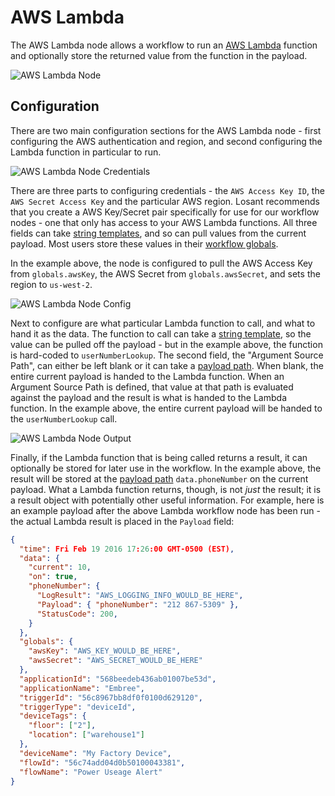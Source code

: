 # AWS Lambda

The AWS Lambda node allows a workflow to run an [AWS Lambda](https://aws.amazon.com/lambda/) function and optionally store the returned value from the function in the payload.

![AWS Lambda Node](/images/workflows/data/aws-lambda-node.png "AWS Lambda Node")

## Configuration

There are two main configuration sections for the AWS Lambda node - first configuring the AWS authentication and region, and second configuring the Lambda function in particular to run.

![AWS Lambda Node Credentials](/images/workflows/data/aws-lambda-node-credentials.png "AWS Lambda Node Credentials")

There are three parts to configuring credentials - the `AWS Access Key ID`, the `AWS Secret Access Key` and the particular AWS region. Losant recommends that you create a AWS Key/Secret pair specifically for use for our workflow nodes - one that only has access to your AWS Lambda functions. All three fields can take [string templates](/workflows/accessing-payload-data/#string-templates), and so can pull values from the current payload. Most users store these values in their [workflow globals](/workflows/overview/#workflow-globals).

In the example above, the node is configured to pull the AWS Access Key from `globals.awsKey`, the AWS Secret from `globals.awsSecret`, and sets the region to `us-west-2`.

![AWS Lambda Node Config](/images/workflows/data/aws-lambda-node-config.png "AWS Lambda Node Config")

Next to configure are what particular Lambda function to call, and what to hand it as the data. The function to call can take a [string template](/workflows/accessing-payload-data/#string-templates), so the value can be pulled off the payload - but in the example above, the function is hard-coded to `userNumberLookup`. The second field, the "Argument Source Path", can either be left blank or it can take a [payload path](/workflows/accessing-payload-data/#payload-paths). When blank, the entire current payload is handed to the Lambda function. When an Argument Source Path is defined, that value at that path is evaluated against the payload and the result is what is handed to the Lambda function. In the example above, the entire current payload will be handed to the `userNumberLookup` call.

![AWS Lambda Node Output](/images/workflows/data/aws-lambda-node-output.png "AWS Lambda Node Output")

Finally, if the Lambda function that is being called returns a result, it can optionally be stored for later use in the workflow. In the example above, the result will be stored at the [payload path](/workflows/accessing-payload-data/#payload-paths) `data.phoneNumber` on the current payload. What a Lambda function returns, though, is not *just* the result; it is a result object with potentially other useful information. For example, here is an example payload after the above Lambda workflow node has been run - the actual Lambda result is placed in the `Payload` field:

```json
{
  "time": Fri Feb 19 2016 17:26:00 GMT-0500 (EST),
  "data": {
    "current": 10,
    "on": true,
    "phoneNumber": {
      "LogResult": "AWS_LOGGING_INFO_WOULD_BE_HERE",
      "Payload": { "phoneNumber": "212 867-5309" },
      "StatusCode": 200,
    }
  },
  "globals": {
    "awsKey": "AWS_KEY_WOULD_BE_HERE",
    "awsSecret": "AWS_SECRET_WOULD_BE_HERE"
  },
  "applicationId": "568beedeb436ab01007be53d",
  "applicationName": "Embree",
  "triggerId": "56c8967bb8df0f0100d629120",
  "triggerType": "deviceId",
  "deviceTags": {
    "floor": ["2"],
    "location": ["warehouse1"]
  },
  "deviceName": "My Factory Device",
  "flowId": "56c74add04d0b50100043381",
  "flowName": "Power Useage Alert"
}
```
